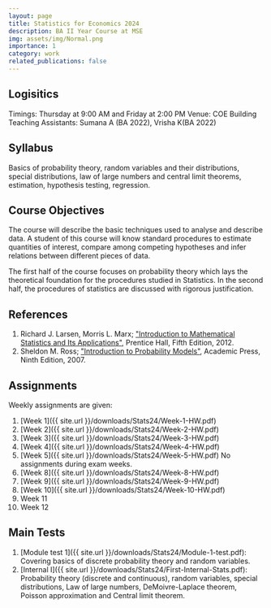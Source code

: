 ```yaml
---
layout: page
title: Statistics for Economics 2024
description: BA II Year Course at MSE
img: assets/img/Normal.png
importance: 1
category: work
related_publications: false
---
```


## Logisitics 
Timings: Thursday at 9:00 AM and Friday at 2:00 PM
Venue: COE Building
Teaching Assistants: Sumana A (BA 2022), Vrisha K(BA 2022)
## Syllabus
Basics of probability theory, random variables and their distributions, special distributions, law of large numbers and central limit theorems, estimation, hypothesis testing, regression.

## Course Objectives
The course will describe the basic techniques used to analyse and describe data. A student of this course will know standard procedures to estimate quantities of interest, compare among competing hypotheses and infer relations between different pieces of data. 

The first half of the course focuses on probability theory which lays the theoretical foundation for the procedures studied in Statistics. In the second half, the procedures of statistics are discussed with rigorous justification.  
## References

1) Richard J. Larsen, Morris L. Marx; ["Introduction to Mathematical Statistics and Its Applications"](https://www.google.co.in/books/edition/An_Introduction_to_Mathematical_Statisti/tZdbRAAACAAJ?hl=en), Prentice Hall, Fifth Edition, 2012.
2) Sheldon M. Ross; ["Introduction to Probability Models"](https://www.google.co.in/books/edition/Introduction_to_Probability_Models/1uxBwhAb_zYC?hl=en&gbpv=0), Academic Press, Ninth Edition, 2007.
## Assignments

Weekly assignments are given:
1) [Week 1]({{ site.url }}/downloads/Stats24/Week-1-HW.pdf)
2) [Week 2]({{ site.url }}/downloads/Stats24/Week-2-HW.pdf)
3) [Week 3]({{ site.url }}/downloads/Stats24/Week-3-HW.pdf)
4) [Week 4]({{ site.url }}/downloads/Stats24/Week-4-HW.pdf)
5) [Week 5]({{ site.url }}/downloads/Stats24/Week-5-HW.pdf)
No assignments during exam weeks.
6) [Week 8]({{ site.url }}/downloads/Stats24/Week-8-HW.pdf)
7) [Week 9]({{ site.url }}/downloads/Stats24/Week-9-HW.pdf)
8) [Week 10]({{ site.url }}/downloads/Stats24/Week-10-HW.pdf)
9) Week 11
10) Week 12

## Main Tests

1) [Module test 1]({{ site.url }}/downloads/Stats24/Module-1-test.pdf): Covering basics of discrete probability theory and random variables.
2) [Internal I]({{ site.url }}/downloads/Stats24/First-Internal-Stats.pdf): Probability theory (discrete and continuous), random variables, special distributions, Law of large numbers, DeMoivre-Laplace theorem, Poisson approximation and Central limit theorem.